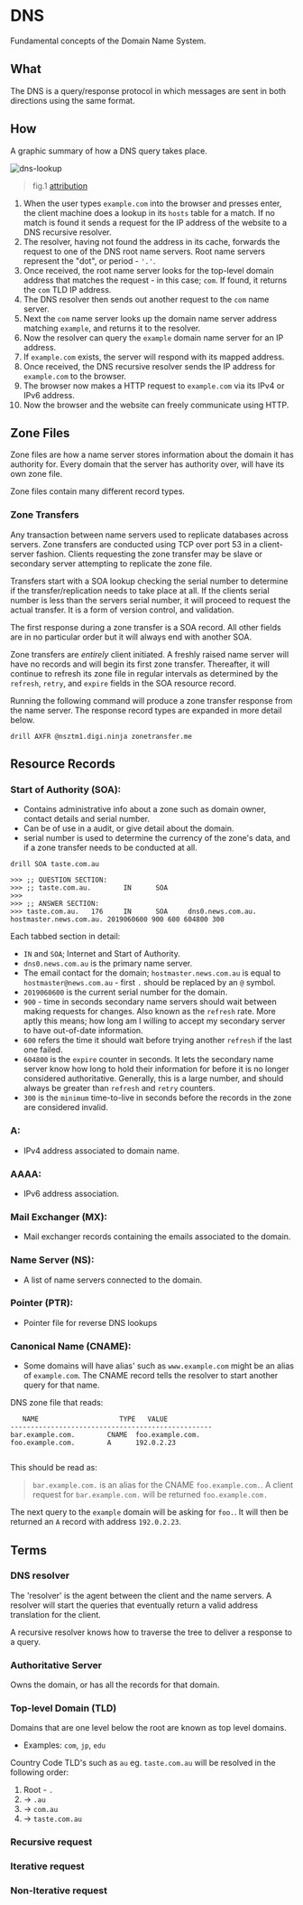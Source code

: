 # DNS

Fundamental concepts of the Domain Name System.

## What

The DNS is a query/response protocol in which messages are sent in both directions using the same format. 

## How

A graphic summary of how a DNS query takes place.

![dns-lookup](https://github.com/danielmichaels/dwiki/blob/master/images/dns-lookup-diagram.png "dns lookup diagram from cloudflare")
> fig.1 [attribution](https://www.cloudflare.com/learning/dns/what-is-dns/)

1. When the user types `example.com` into the browser and presses enter, the client machine does a lookup in its `hosts` table for a match. If no match is found it sends a request for the IP address of the website to a DNS recursive resolver.
2. The resolver, having not found the address in its cache, forwards the request to one of the DNS root name servers. Root name servers represent the "dot", or period - `'.'`.
3. Once received, the root name server looks for the top-level domain address that matches the request - in this case; `com`. If found, it returns the `com` TLD IP address.
4. The DNS resolver then sends out another request to the `com` name server.
5. Next the `com` name server looks up the domain name server address matching `example`, and returns it to the resolver.
6. Now the resolver can query the `example` domain name server for an IP address.
7. If `example.com` exists, the server will respond with its mapped address.
8. Once received, the DNS recursive resolver sends the IP address for `example.com` to the browser.
9. The browser now makes a HTTP request to `example.com` via its IPv4 or IPv6 address.
10. Now the browser and the website can freely communicate using HTTP.

## Zone Files

Zone files are how a name server stores information about the domain it has authority for. Every domain that the server has authority over, will have its own zone file.

Zone files contain many different record types. 


### Zone Transfers

Any transaction between name servers used to replicate databases across servers. Zone transfers are conducted using TCP over port 53 in a client-server fashion. Clients requesting the zone transfer may be slave or secondary server attempting to replicate the zone file.

Transfers start with a SOA lookup checking the serial number to determine if the transfer/replication needs to take place at all. 
If the clients serial number is less than the servers serial number, it will proceed to request the actual transfer. It is a form of version control, and validation.

The first response during a zone transfer is a SOA record. All other fields are in no particular order but it will always end with another SOA.

Zone transfers are _entirely_ client initiated. A freshly raised name server will have no records and will begin its first zone transfer. Thereafter, it will continue to refresh its zone file in regular intervals as determined by the `refresh`, `retry`, and `expire` fields in the SOA resource record.

Running the following command will produce a zone transfer response from the name server. The response record types are expanded in more detail below.

`drill AXFR @nsztm1.digi.ninja zonetransfer.me`

## Resource Records

### Start of Authority (SOA):
  - Contains administrative info about a zone such as domain owner, contact details and serial number.
  - Can be of use in a audit, or give detail about the domain.
  - serial number is used to determine the currency of the zone's data, and if a zone transfer needs to be conducted at all.

```shell
drill SOA taste.com.au

>>> ;; QUESTION SECTION:
>>> ;; taste.com.au.        IN      SOA
>>> 
>>> ;; ANSWER SECTION:
>>> taste.com.au.   176     IN      SOA     dns0.news.com.au. hostmaster.news.com.au. 2019060600 900 600 604800 300

```

Each tabbed section in detail:

- `IN` and `SOA`; Internet and Start of Authority.
- `dns0.news.com.au` is the primary name server.
- The email contact for the domain; `hostmaster.news.com.au` is equal to `hostmaster@news.com.au` - first `.` should be replaced by an `@` symbol.
- `2019060600` is the current serial number for the domain.
- `900` - time in seconds secondary name servers should wait between making requests for changes. Also known as the `refresh` rate. More aptly this means; how long am I willing to accept my secondary server to have out-of-date information.
- `600` refers the time it should wait before trying another `refresh` if the last one failed.
- `604800` is the `expire` counter in seconds. It lets the secondary name server know how long to hold their information for before it is no longer considered authoritative. Generally, this is a large number, and should always be greater than `refresh` and `retry` counters.
- `300` is the `minimum` time-to-live in seconds before the records in the zone are considered invalid. 


### A:
  - IPv4 address associated to domain name.
### AAAA:
  - IPv6 address association.
### Mail Exchanger (MX):
  - Mail exchanger records containing the emails associated to the domain.
### Name Server (NS):
  - A list of name servers connected to the domain.
### Pointer (PTR):
  - Pointer file for reverse DNS lookups
### Canonical Name (CNAME):
  - Some domains will have alias' such as `www.example.com` might be an alias of `example.com`. The CNAME record tells the resolver to start another query for that name.
   
DNS zone file that reads:

```shell
   NAME                    TYPE   VALUE
--------------------------------------------------
bar.example.com.        CNAME  foo.example.com.
foo.example.com.        A      192.0.2.23
   
```
This should be read as:

> `bar.example.com.` is an alias for the CNAME `foo.example.com.`. A client request for `bar.example.com.` will be returned `foo.example.com.`

The next query to the `example` domain will be asking for `foo.`. It will then be returned an `A` record with address `192.0.2.23`.

## Terms

### DNS resolver

The 'resolver' is the agent between the client and the name servers. A resolver will start the queries that eventually return a valid address translation for the client.

A recursive resolver knows how to traverse the tree to deliver a response to a query.

### Authoritative Server

Owns the domain, or has all the records for that domain.

### Top-level Domain (TLD)

Domains that are one level below the root are known as top level domains. 

- Examples:
  `com`, `jp`, `edu`  

Country Code TLD's such as `au` eg. `taste.com.au` will be resolved in the following order:

1. Root - `.`
2. -> `.au`
3. -> `com.au`
4. -> `taste.com.au`


### Recursive request

### Iterative request

### Non-Iterative request


